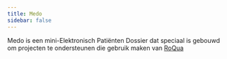 ```yaml
---
title: Medo
sidebar: false
---
```


Medo is een mini-Elektronisch Patiënten Dossier dat speciaal is gebouwd om
projecten te ondersteunen die gebruik maken van [RoQua](http://roqua.nl)
